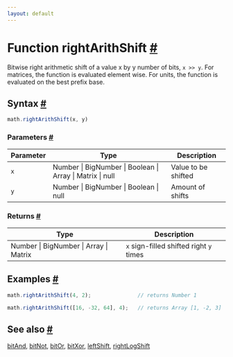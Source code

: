 ```yaml
---
layout: default
---
```


<h1 id="function-rightarithshift">Function rightArithShift <a href="#function-rightarithshift" title="Permalink">#</a></h1>

Bitwise right arithmetic shift of a value x by y number of bits, `x >> y`.
For matrices, the function is evaluated element wise.
For units, the function is evaluated on the best prefix base.


<h2 id="syntax">Syntax <a href="#syntax" title="Permalink">#</a></h2>

```js
math.rightArithShift(x, y)
```

<h3 id="parameters">Parameters <a href="#parameters" title="Permalink">#</a></h3>

Parameter | Type | Description
--------- | ---- | -----------
`x` | Number &#124; BigNumber &#124; Boolean &#124; Array &#124; Matrix &#124; null | Value to be shifted
`y` | Number &#124; BigNumber &#124; Boolean &#124; null | Amount of shifts

<h3 id="returns">Returns <a href="#returns" title="Permalink">#</a></h3>

Type | Description
---- | -----------
Number &#124; BigNumber &#124; Array &#124; Matrix | `x` sign-filled shifted right `y` times


<h2 id="examples">Examples <a href="#examples" title="Permalink">#</a></h2>

```js
math.rightArithShift(4, 2);               // returns Number 1

math.rightArithShift([16, -32, 64], 4);   // returns Array [1, -2, 3]
```


<h2 id="see-also">See also <a href="#see-also" title="Permalink">#</a></h2>

[bitAnd](bitAnd.html),
[bitNot](bitNot.html),
[bitOr](bitOr.html),
[bitXor](bitXor.html),
[leftShift](leftShift.html),
[rightLogShift](rightLogShift.html)


<!-- Note: This file is automatically generated from source code comments. Changes made in this file will be overridden. -->
